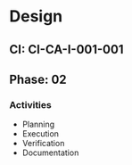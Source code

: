 # Design

## CI: CI-CA-I-001-001
## Phase: 02

### Activities
- Planning
- Execution
- Verification
- Documentation
